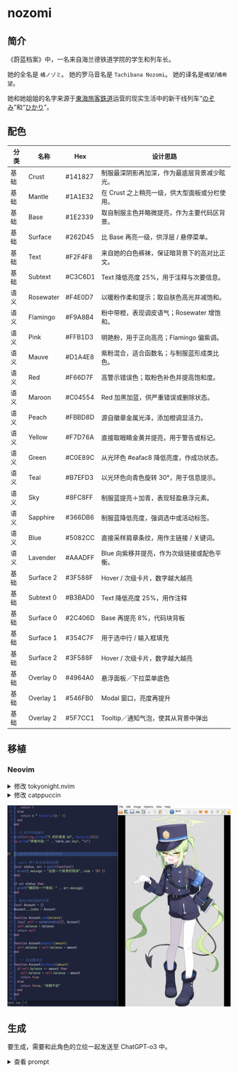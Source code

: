 # nozomi

## 简介

《蔚蓝档案》中，一名来自海兰德铁道学院的学生和列车长。

她的全名是 `橘ノゾミ`。
她的罗马音名是 `Tachibana Nozomi`。
她的译名是`橘望`/`橘希望`。

她和她姐姐的名字来源于[東海旅客鉄道](https://ja.wikipedia.org/wiki/%E6%9D%B1%E6%B5%B7%E6%97%85%E5%AE%A2%E9%89%84%E9%81%93)运营的现实生活中的新干线列车“[のぞみ](<https://ja.wikipedia.org/wiki/%E3%81%AE%E3%81%9E%E3%81%BF_(%E5%88%97%E8%BB%8A)>)”和“[ひかり](<https://ja.wikipedia.org/wiki/%E3%81%B2%E3%81%8B%E3%82%8A_(%E5%88%97%E8%BB%8A)>)”。

## 配色

| 分类 | 名称      | Hex     | 设计思路                                      |
| ---- | --------- | ------- | --------------------------------------------- |
| 基础 | Crust     | #141827 | 制服最深阴影再加深，作为最底层背景减少眩光。  |
| 基础 | Mantle    | #1A1E32 | 在 Crust 之上稍亮一级，供大型面板或分栏使用。 |
| 基础 | Base      | #1E2339 | 取自制服主色并略微提亮，作为主要代码区背景。  |
| 基础 | Surface   | #262D45 | 比 Base 再亮一级，供浮层 / 悬停菜单。         |
| 基础 | Text      | #F2F4F8 | 来自她的白色裤袜，保证暗背景下的高对比正文。  |
| 基础 | Subtext   | #C3C6D1 | Text 降低亮度 25%，用于注释与次要信息。       |
| 语义 | Rosewater | #F4E0D7 | 以暖粉作柔和提示；取自肤色高光并减饱和。      |
| 语义 | Flamingo  | #F9A8B4 | 粉中带橙，表现调皮语气；Rosewater 增饱和。    |
| 语义 | Pink      | #FFB1D3 | 明艳粉，用于正向高亮；Flamingo 偏紫调。       |
| 语义 | Mauve     | #D1A4E8 | 紫粉混合，适合函数名；与制服蓝形成类比色。    |
| 语义 | Red       | #F66D7F | 高警示错误色；取粉色补色并提高饱和度。        |
| 语义 | Maroon    | #C04554 | Red 加黑加蓝，供严重错误或删除状态。          |
| 语义 | Peach     | #FBBD8D | 源自徽章金属光泽，添加橙调显活力。            |
| 语义 | Yellow    | #F7D76A | 直接取眼睛金黄并提亮，用于警告或标记。        |
| 语义 | Green     | #C0E89C | 从光环色 #eafac8 降低亮度，作成功状态。       |
| 语义 | Teal      | #B7EFD3 | 以光环色向青色旋转 30°，用于信息提示。        |
| 语义 | Sky       | #8FC8FF | 制服蓝提亮＋加青，表现轻盈悬浮元素。          |
| 语义 | Sapphire  | #366DB6 | 制服蓝降低亮度，强调选中或活动标签。          |
| 语义 | Blue      | #5082CC | 直接采样肩章条纹，用作主链接 / 关键词。       |
| 语义 | Lavender  | #AAADFF | Blue 向紫移并提亮，作为次级链接或配色平衡。   |
| 基础 | Surface 2 | #3F588F | Hover / 次级卡片，数字越大越亮                |
| 基础 | Subtext 0 | #B3BAD0 | Text 降低亮度 25%，用作注释                   |
| 基础 | Surface 0 | #2C406D | Base 再提亮 8%，代码块背板                    |
| 基础 | Surface 1 | #354C7F | 用于选中行 / 输入框填充                       |
| 基础 | Surface 2 | #3F588F | Hover / 次级卡片，数字越大越亮                |
| 基础 | Overlay 0 | #4964A0 | 悬浮面板／下拉菜单底色                        |
| 基础 | Overlay 1 | #546FB0 | Modal 窗口，亮度再提升                        |
| 基础 | Overlay 2 | #5F7CC1 | Tooltip／通知气泡，使其从背景中弹出           |

## 移植

### Neovim

<details>
  <summary>修改 tokyonight.nvim</summary>

```Lua
{
    "folke/tokyonight.nvim",
    lazy = false,
    priority = 1000,
    opts = function()
        local styles = require("tokyonight.colors").styles
        styles.nozomi = vim.tbl_extend("force", styles.night, {
            bg = "#1E2339", -- Base
            bg_dark = "#141827", -- Crust
            bg_dark1 = "#1A1E32", -- Mantle
            bg_highlight = "#2C406D", -- Surface 2
            blue = "#3C6AFF", -- Blue
            blue0 = "#5980FF",
            blue1 = "#7696FF",
            blue2 = "#93ADFF",
            blue5 = "#B1C3FF",
            blue6 = "#CED9FF",
            blue7 = "#E1E8FF",
            comment = "#4964A0", -- Overlay 0
            cyan = "#8FC8FF", -- Sky
            dark3 = "#141C32",
            dark5 = "#0C111F",
            fg = "#F2F4F8", -- Text
            fg_dark = "#B3BAD0", -- Subtext 0
            fg_gutter = "#4964A0", -- Overlay 0
            green = "#C0E89C", -- Green
            green1 = "#CFF2B4",
            green2 = "#C6D4AA",
            magenta = "#FFB1D3", -- Pink
            magenta2 = "#F9A8B4", -- Flamingo
            orange = "#FBBD8D", -- Peach
            purple = "#D1A4E8", -- Mauve
            red = "#F66D7F", -- Red
            red1 = "#FF8888",
            teal = "#B7EFD3", -- Teal
            terminal_black = "#141827", -- Crust
            yellow = "#F7D76A", -- Yellow
            git = {
                add = "#C0E89C", -- Green
                change = "#5082CC", -- Blue
                delete = "#FF6B6B", -- Red
            },
        })

        return {
            style = "nozomi",
            transparent = false,
            styles = {
                sidebars = "transparent",
                floats = "transparent",
            },
        }
    end,
}
```

</details>

<details>
  <summary>修改 catppuccin</summary>

```Lua
latte = {
    crust = "#141827",
    mantle = "#1A1E32",
    base = "#1E2339",
    surface0 = "#2C406D",
    surface1 = "#354C7F",
    surface2 = "#3F588F",
    overlay0 = "#4964A0",
    overlay1 = "#546FB0",
    overlay2 = "#5F7CC1",
    text = "#F2F4F8",
    subtext0 = "#B3BAD0",
    subtext1 = "#C3C6D1",

    rosewater = "#F4E0D7",
    flamingo = "#F9A8B4",
    pink = "#FFB1D3",
    mauve = "#D1A4E8",
    red = "#F66D7F",
    maroon = "#C04554",
    peach = "#FBBD8D",
    yellow = "#F7D76A",
    green = "#C0E89C",
    teal = "#B7EFD3",
    sky = "#8FC8FF",
    sapphire = "#366DB6",
    blue = "#5082CC",
    lavender = "#AAADFF",
},
```

</details>

![nozomi-screenshot](./img/nozomi.png)

## 生成

要生成，需要和此角色的立绘一起发送至 ChatGPT-o3 中。

<details>
  <summary>查看 prompt</summary>

```md
你是一个专业 UI 设计师，尤其擅长为开发者工具创造富有情感联系和视觉一致性的主题。

我希望你根据一个动漫角色的核心色系，为我创作一个专门用于代码编辑器的“暗黑模式” (Dark Mode) 调色板。这个调色板必须严格遵循下方指定的命名结构。

### 1. 角色与风格分析

橘ノゾミ、ハイランダー鉄道学園所属、CCC（中央管制センター）の幹部。陽気かつハツラツとした性格で、細かいことは気にしない。そのせいか、双子の姉であるヒカリと一緒にトラブルを引き起こすこともしばしば。面白そうなものにはとりあえず飛び込む性格だが、列車運行に関しては責任を持って臨んでいる。

这要求调色板在整体沉稳专业的基调上，必须拥有明亮、充满活力的强调色。

### 2. 核心颜色基准

在 Blue Archive 中，光环相当于学生的生命。如果光环破碎，学生就会死亡。她的光环颜色是 #eafac8。
除此之外，还有如下几点：

- 背景色 (base)：她的制服颜色，可以选择比立绘更深一点的蓝色。
- 文本色 (text)：可以从她的裤袜得到灵感。
- 黄色系：她的眼睛是黄色的，以及她身上的某些物品是金色的。

### 3. 设计任务与色彩学要求

请根据上述**核心颜色基准**，填充以下的调色板结构。

- 推断原则：你需要基于核心颜色，运用专业的色彩学知识（如调整饱和度、亮度，寻找邻近色、互补色）来生成剩余的颜色。所有颜色组合在一起时，必须感觉它们源自同一个角色。
- 风格指令：
  - 基础色 (Base, Mantle, Crust, Surface 0, Surface 1, Surface 2, Overlay 0, Overlay 1, Overlay 2): 必须沉稳、专业，以制服颜色为基础进行微调，确保长时间阅读的舒适性。对于 Surface 和 Overlay，数字越大则越亮。
  - 文本色 (Text, Subtext 0, Subtext 1): 必须清晰易读，以她的裤袜为基础，可以创建不同亮度的版本。对于 Subtext，数字越大则越亮。
  - 语义色: 必须体现角色“陽気かつハツラツ”的性格。它们需要比基础色更鲜明，但又不能过于刺眼。
    - `Green`, `Teal` 应从光环色 `#eafac8` 演变而来。
    - `Blue`, `Sapphire`, `Sky`, `Lavender` 需要你根据现有颜色进行和谐的创造，以补全整个色谱。
    - `Yellow`、`Peach` 应从她的眼睛颜色或配饰演变而来。
    - `Red`, `Maroon`, `Mauve`, `Pink`, `Flamingo`, `Rosewater` 应该使用色彩学知识来生成。

### 4. 输出格式

请以 Markdown 表格的形式返回最终的调色板，包含以下列：

- 分类 (Category): 语义 (Semantic) 或 基础 (Base)
- 名称 (Name): 如 Rosewater, Base 等
- 设计思路 (Rationale): 简要说明这个颜色的灵感来源或推导逻辑（例如：“源自金色纽扣颜色，增加了亮度以体现活泼感”）。
```

</details>
